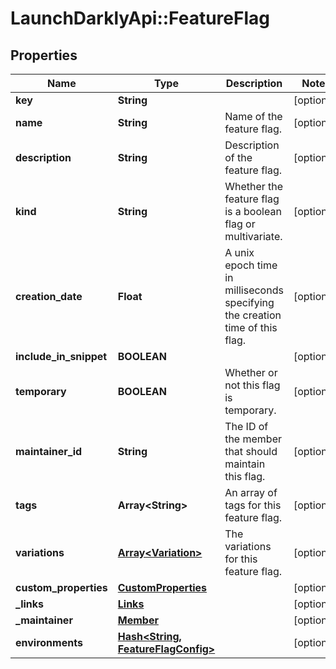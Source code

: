 # LaunchDarklyApi::FeatureFlag

## Properties
Name | Type | Description | Notes
------------ | ------------- | ------------- | -------------
**key** | **String** |  | [optional] 
**name** | **String** | Name of the feature flag. | [optional] 
**description** | **String** | Description of the feature flag. | [optional] 
**kind** | **String** | Whether the feature flag is a boolean flag or multivariate. | [optional] 
**creation_date** | **Float** | A unix epoch time in milliseconds specifying the creation time of this flag. | [optional] 
**include_in_snippet** | **BOOLEAN** |  | [optional] 
**temporary** | **BOOLEAN** | Whether or not this flag is temporary. | [optional] 
**maintainer_id** | **String** | The ID of the member that should maintain this flag. | [optional] 
**tags** | **Array&lt;String&gt;** | An array of tags for this feature flag. | [optional] 
**variations** | [**Array&lt;Variation&gt;**](Variation.md) | The variations for this feature flag. | [optional] 
**custom_properties** | [**CustomProperties**](CustomProperties.md) |  | [optional] 
**_links** | [**Links**](Links.md) |  | [optional] 
**_maintainer** | [**Member**](Member.md) |  | [optional] 
**environments** | [**Hash&lt;String, FeatureFlagConfig&gt;**](FeatureFlagConfig.md) |  | [optional] 


